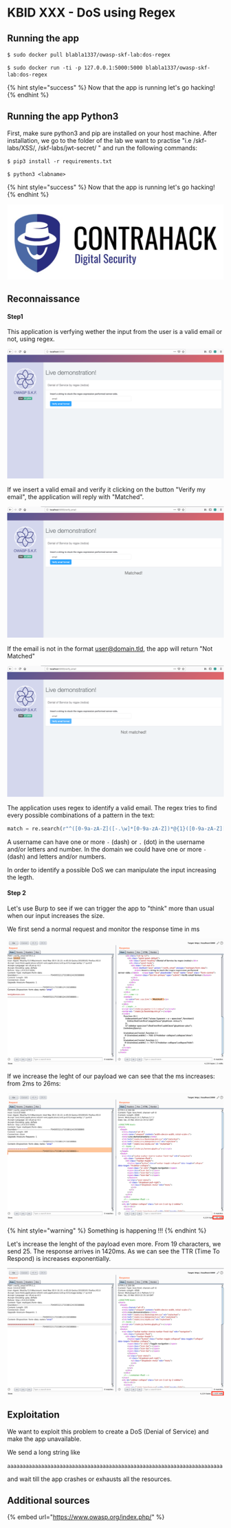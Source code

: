 # KBID XXX - DoS using Regex

## Running the app

```
$ sudo docker pull blabla1337/owasp-skf-lab:dos-regex
```

```text
$ sudo docker run -ti -p 127.0.0.1:5000:5000 blabla1337/owasp-skf-lab:dos-regex
```

{% hint style="success" %}
 Now that the app is running let's go hacking!
{% endhint %}

## Running the app Python3

First, make sure python3 and pip are installed on your host machine.
After installation, we go to the folder of the lab we want to practise 
"i.e /skf-labs/XSS/, /skf-labs/jwt-secret/ " and run the following commands:

```
$ pip3 install -r requirements.txt
```

```
$ python3 <labname>
```

{% hint style="success" %}
 Now that the app is running let's go hacking!
{% endhint %}


![Docker image and write-up thanks to Contrahack.io !](.gitbook/assets/screen-shot-2019-03-04-at-21.33.32.png)

## Reconnaissance

#### Step1

This application is verfying wether the input from the user is a valid email or not, using regex.  

![](.gitbook/assets/regex1.png)

If we insert a valid email and verify it clicking on the button "Verify my email", the application will reply with "Matched".

![](.gitbook/assets/regex2.png)

If the email is not in the format user@domain.tld, the app will return "Not Matched"

![](.gitbook/assets/regex3.png)

The application uses regex to identify a valid email. The regex tries to find every possible combinations of a pattern in the text:

```python 
match = re.search(r"^([0-9a-zA-Z]([-.\w]*[0-9a-zA-Z])*@{1}([0-9a-zA-Z][-\w]*[0-9a-zA-Z]\.)+[a-zA-Z]{2,9})$", str(email))
```

A username can have one or more `-` (dash) or `.` (dot) in the username and/or letters and number. In the domain we could have one or more `-` (dash) and letters and/or numbers. 
 
In order to identify a possible DoS we can manipulate the input increasing the legth.

#### Step 2

Let's use Burp to see if we can trigger the app to "think" more than usual when our input increases the size. 

We first send a normal request and monitor the response time in ms


![](.gitbook/assets/regex4.png)

If we increase the leght of our payload we can see that the ms increases: from 2ms to 26ms: 


![](.gitbook/assets/regex6.png)

{% hint style="warning" %}
 Something is happening !!!
{% endhint %}

Let's increase the lenght of the payload even more. From 19 characters, we send 25. The response arrives in 1420ms. As we can see the TTR (Time To Respond) is increases exponentially.

![](.gitbook/assets/regex7.png)

## Exploitation

We want to exploit this problem to create a DoS (Denial of Service) and make the app unavailable. 

We send a long string like

`aaaaaaaaaaaaaaaaaaaaaaaaaaaaaaaaaaaaaaaaaaaaaaaaaaaaaaaaaaaaaaaaaaaaaa`

and wait till the app crashes or exhausts all the resources.

## Additional sources

{% embed url="https://www.owasp.org/index.php/" %}

